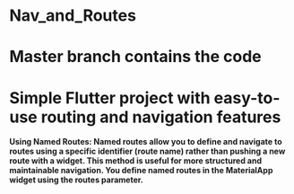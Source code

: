 # Nav_and_Routes
# Master branch contains the code 
# Simple Flutter project with easy-to-use routing and navigation features 

**Using Named Routes:
Named routes allow you to define and navigate to routes using a specific identifier (route name) rather than pushing a new route with a widget. This method is useful for more structured and maintainable navigation. You define named routes in the MaterialApp widget using the routes parameter.**
